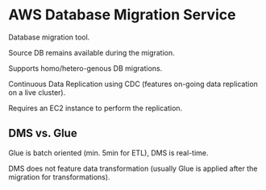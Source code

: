 # AWS Database Migration Service

Database migration tool.

Source DB remains available during the migration.

Supports homo/hetero-genous DB migrations.

Continuous Data Replication using CDC (features on-going data
replication on a live cluster).

Requires an EC2 instance to perform the replication.

## DMS vs. Glue

Glue is batch oriented (min. 5min for ETL), DMS is real-time.

DMS does not feature data transformation (usually Glue is applied
after the migration for transformations).
